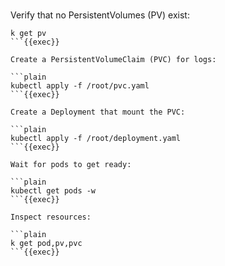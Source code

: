 
<br>

Verify that no PersistentVolumes (PV) exist:

```plain
k get pv
```{{exec}}

Create a PersistentVolumeClaim (PVC) for logs:

```plain
kubectl apply -f /root/pvc.yaml
```{{exec}}

Create a Deployment that mount the PVC:

```plain
kubectl apply -f /root/deployment.yaml
```{{exec}}

Wait for pods to get ready:

```plain
kubectl get pods -w
```{{exec}}

Inspect resources:

```plain
k get pod,pv,pvc
```{{exec}}
